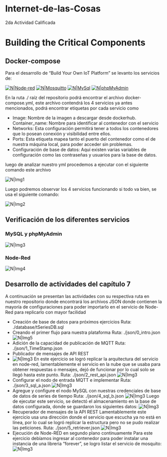 # Internet-de-las-Cosas
2da Actividad Calificada

# Building the Critical Components


## Docker-compose

Para el desarrollo de “Build Your Own IoT Platform” se levanto los servicios de:

[![N|Node-red](https://i.ibb.co/Q62QZpv/logoigm1.png)](https://nodered.org/) [![N|Mosquitto](https://i.ibb.co/g7rhrjM/logoigm2.png)](https://mosquitto.org/) [![N|MySql](https://i.ibb.co/PjLxDCC/logoigm3.png)](https://www.mysql.com/) [![N|phpMyAdmin](https://i.ibb.co/cypsdgy/logoigm4.png)](https://www.phpmyadmin.net/)

En la ruta ./ raíz del repositorio podrá encontrar el archivo docker-compose.yml, este archivo contendrá los 4 servicios ya antes mencionados, podrá encontrar etiquetas por cada servicio como

 - Image: Nombre de la imagen a descargar desde dockerhub.
Container_name: Nombre para identificar al contenedor con el servicio
 - Networks: Esta configuración permitirá tener a todos los contenedores que lo posean conexión y visibilidad entre ellos.
 - Ports: Esta etiqueta mapea tanto el puerto del contenedor como el de nuestra máquina local, para poder acceder sin problemas.
 - Configuración de base de datos: Aquí existen varias variables de configuración como las contraseñas y usuarios para la base de datos.

luego de analizar nuestro yml procedemos a ejecutar con el siguiente comando este archivo

![N|Img1](https://i.ibb.co/5x8hJWw/igm1.png)

Luego podremos observar los 4 servicios funcionando si todo va bien, se usa el siguiente comando:

![N|Img2](https://i.ibb.co/wRtj6WD/igm2.png)

## Verificación de los diferentes servicios

### MySQL y phpMyAdmin
![N|Img3](https://i.ibb.co/6n0s57H/igm3.png)
### Node-Red
![N|Img4](https://i.ibb.co/khZvTN2/igm4.png)
## Desarrollo de actividades del capítulo 7
A continuación se presentan las actividades con su respectiva ruta en nuestro repositorio donde encontrará los archivos JSON donde contienen la mayoría de configuraciones para poder importarlo en el servicio de Node-Red para replicarlo con mayor facilidad

 - Creación de base de datos para próximos ejercicios
Ruta:  ./database/tSeriesDB.sql
 - Creando el primer flujo para nuestra plataforma
Ruta: ./json/0_intro.json ![N|Img5](https://i.ibb.co/3BwzqDq/igm11.png)
 - Adición de la capacidad de publicación de MQTT
Ruta: ./json/1_TimeStamp.json
 - Publicador de mensajes de API REST
 - ![N|Img3](https://i.ibb.co/GTkdrfL/igm12.png)
En este ejercicio se logró replicar la arquitectura del servicio en node-red, lamentablemente el servicio en la nube que se usaba para obtener respuestas o mensajes, dejó de funcionar por lo cual solo se llegó hasta este punto.
Ruta: ./json/2_rest_api.json
![N|Img3](https://i.ibb.co/PTRFHPK/igm5.png)
 - Configurar el nodo de entrada MQTT e implementar
Ruta: ./json/3_sql_a.json
![N|Img3](https://i.ibb.co/TM1LdV5/igm6.png)
 - Agregue y configure el nodo MySQL con nuestras credenciales de base de datos de series de tiempo
Ruta: ./json/4_sql_b.json
![N|Img3](https://i.ibb.co/X87R9CY/igm7.png)
Luego de ejecutar este servicio, se detectó el almacenamiento en la base de datos configurada, donde se guardaron los siguientes datos:
![N|Img3](https://i.ibb.co/cNXgQVD/igm8.png)
 - Recuperador de mensajes de la API REST
Lamentablemente este ejercicio usa una dirección donde el servicio que escucha ya no está en línea, por lo cual se logró replicar la estructura pero no se pudo realizar las peticiones.
Ruta: ./json/5_retriever.json
![N|Img3](https://i.ibb.co/rvjc8sd/igm9.png)
 - Ejecución de Node-RED en segundo plano continuamente
Para este ejercicio debíamos ingresar al contenedor para poder instalar una instancia de una libreria “forever”, se logro listar el servicio de mosquito:
![N|Img3](https://i.ibb.co/mCkyDKt/igm10.png)
